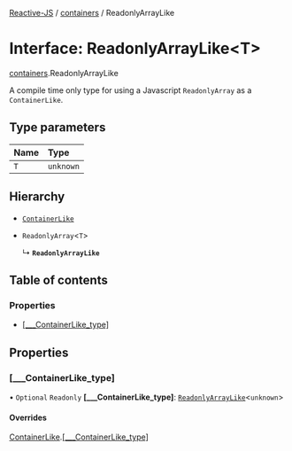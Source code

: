 [Reactive-JS](../README.md) / [containers](../modules/containers.md) / ReadonlyArrayLike

# Interface: ReadonlyArrayLike<T\>

[containers](../modules/containers.md).ReadonlyArrayLike

A compile time only type for using a Javascript `ReadonlyArray` as a `ContainerLike`.

## Type parameters

| Name | Type |
| :------ | :------ |
| `T` | `unknown` |

## Hierarchy

- [`ContainerLike`](containers.ContainerLike.md)

- `ReadonlyArray`<`T`\>

  ↳ **`ReadonlyArrayLike`**

## Table of contents

### Properties

- [[\_\_\_ContainerLike\_type]](containers.ReadonlyArrayLike.md#[___containerlike_type])

## Properties

### [\_\_\_ContainerLike\_type]

• `Optional` `Readonly` **[\_\_\_ContainerLike\_type]**: [`ReadonlyArrayLike`](containers.ReadonlyArrayLike.md)<`unknown`\>

#### Overrides

[ContainerLike](containers.ContainerLike.md).[[___ContainerLike_type]](containers.ContainerLike.md#[___containerlike_type])
